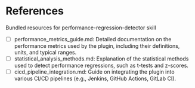 # References

Bundled resources for performance-regression-detector skill

- [ ] performance_metrics_guide.md: Detailed documentation on the performance metrics used by the plugin, including their definitions, units, and typical ranges.
- [ ] statistical_analysis_methods.md: Explanation of the statistical methods used to detect performance regressions, such as t-tests and z-scores.
- [ ] cicd_pipeline_integration.md: Guide on integrating the plugin into various CI/CD pipelines (e.g., Jenkins, GitHub Actions, GitLab CI).
